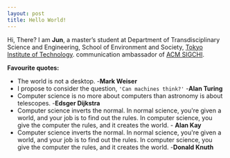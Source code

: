```yaml
---
layout: post
title: Hello World!
---
```


Hi, There? I am **Jun**, a master’s student at Department of Transdisciplinary Science and Engineering, School of Environment and Society, [Tokyo Institute of Technology](https://www.titech.ac.jp/). communication ambassador of [ACM SIGCHI](https://sigchi.org/people/volunteer-spotlight/).  

**Favourite quotes:**

* The world is not a desktop. -**Mark Weiser**
* I propose to consider the question, `'Can machines think?'` -**Alan Turing**  
* Computer science is no more about computers than astronomy is about telescopes. -**Edsger Dijkstra**  
* Computer science inverts the normal. In normal science, you're given a world, and your job is to find out the rules. In computer science, you give the computer the rules, and it creates the world. - **Alan Kay**  
* Computer science inverts the normal. In normal science, you're given a world, and your job is to find out the rules. In computer science, you give the computer the rules, and it creates the world. -**Donald Knuth**  

<!-- 
Next you can update your site name, avatar and other options using the _config.yml file in the root of your repository (shown below).

![_config.yml]({{ site.baseurl }}/images/config.png)

The easiest way to make your first post is to edit this one. Go into /_posts/ and update the Hello World markdown file. For more instructions head over to the [Jekyll Now repository](https://github.com/barryclark/jekyll-now) on GitHub. 
-->